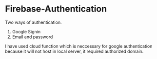 # Firebase-Authentication

Two ways of authentication.
1. Google Signin 
2. Email and password

I have used cloud function which is neccessary for google authentication
because it will not host in local server, it required authorized domain.

